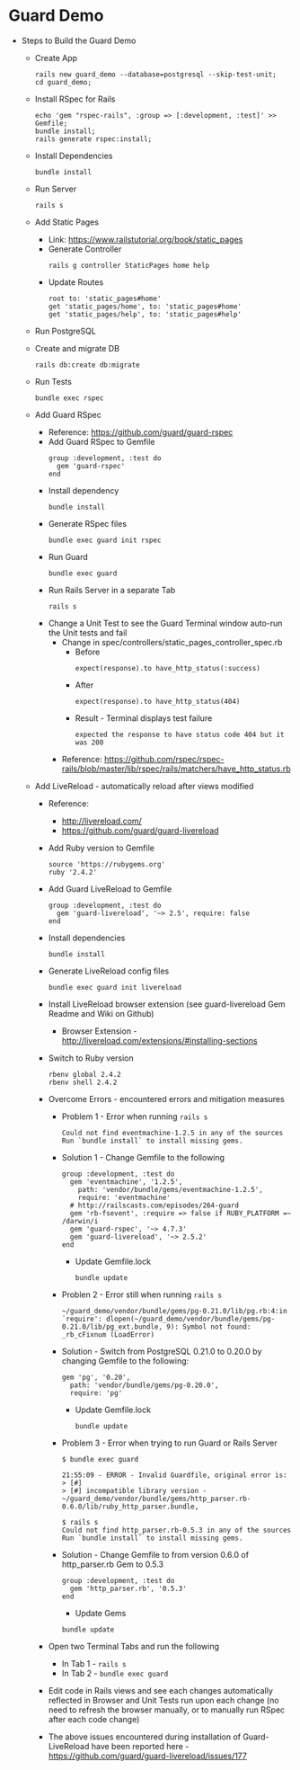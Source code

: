 # Guard Demo

* Steps to Build the Guard Demo
  * Create App
    ```
    rails new guard_demo --database=postgresql --skip-test-unit;
    cd guard_demo;
    ```
  * Install RSpec for Rails
    ```
    echo 'gem "rspec-rails", :group => [:development, :test]' >> Gemfile;
    bundle install;
    rails generate rspec:install;
    ```
  * Install Dependencies
    ```
    bundle install
    ```
  * Run Server
    ```
    rails s
    ```
  * Add Static Pages
    * Link: https://www.railstutorial.org/book/static_pages
    * Generate Controller
      ```
      rails g controller StaticPages home help
      ```
    * Update Routes
      ```
      root to: 'static_pages#home'
      get 'static_pages/home', to: 'static_pages#home'
      get 'static_pages/help', to: 'static_pages#help'
      ```
  * Run PostgreSQL
  * Create and migrate DB
    ```
    rails db:create db:migrate
    ```
  * Run Tests
    ```
    bundle exec rspec
    ```
  * Add Guard RSpec
    * Reference: https://github.com/guard/guard-rspec
    * Add Guard RSpec to Gemfile
      ```
      group :development, :test do
        gem 'guard-rspec'
      end
      ```
    * Install dependency
      ```
      bundle install
      ```
    * Generate RSpec files
      ```
      bundle exec guard init rspec
      ```
    * Run Guard
      ```
      bundle exec guard
      ```
    * Run Rails Server in a separate Tab
      ```
      rails s
      ```
    * Change a Unit Test to see the Guard Terminal window auto-run the Unit tests and fail
      * Change in spec/controllers/static_pages_controller_spec.rb
        * Before
          ```
          expect(response).to have_http_status(:success)
          ```
        * After
          ```
          expect(response).to have_http_status(404)
          ```
        * Result - Terminal displays test failure
          ```
          expected the response to have status code 404 but it was 200
          ```
      * Reference: https://github.com/rspec/rspec-rails/blob/master/lib/rspec/rails/matchers/have_http_status.rb

  * Add LiveReload - automatically reload after views modified
    * Reference:
      * http://livereload.com/
      * https://github.com/guard/guard-livereload
    * Add Ruby version to Gemfile
      ```
      source 'https://rubygems.org'
      ruby '2.4.2'
      ```
    * Add Guard LiveReload to Gemfile
      ```
      group :development, :test do
        gem 'guard-livereload', '~> 2.5', require: false
      end
      ```
    * Install dependencies
      ```
      bundle install
      ```
    * Generate LiveReload config files
      ```
      bundle exec guard init livereload
      ```
    * Install LiveReload browser extension (see guard-livereload Gem Readme and Wiki on Github)
      * Browser Extension - http://livereload.com/extensions/#installing-sections

    * Switch to Ruby version
      ```
      rbenv global 2.4.2
      rbenv shell 2.4.2
      ```

    * Overcome Errors - encountered errors and mitigation measures

      * Problem 1 - Error when running `rails s`
        ```
        Could not find eventmachine-1.2.5 in any of the sources
        Run `bundle install` to install missing gems.
        ```

      * Solution 1 - Change Gemfile to the following
        ```
        group :development, :test do
          gem 'eventmachine', '1.2.5',
            path: 'vendor/bundle/gems/eventmachine-1.2.5',
            require: 'eventmachine'
          # http://railscasts.com/episodes/264-guard
          gem 'rb-fsevent', :require => false if RUBY_PLATFORM =~ /darwin/i
          gem 'guard-rspec', '~> 4.7.3'
          gem 'guard-livereload', '~> 2.5.2'
        end
        ```

        * Update Gemfile.lock
          ```
          bundle update
          ```

      * Problen 2 - Error still when running `rails s`
        ```
        ~/guard_demo/vendor/bundle/gems/pg-0.21.0/lib/pg.rb:4:in `require': dlopen(~/guard_demo/vendor/bundle/gems/pg-0.21.0/lib/pg_ext.bundle, 9): Symbol not found: _rb_cFixnum (LoadError)
        ```

      * Solution - Switch from PostgreSQL 0.21.0 to 0.20.0 by changing Gemfile to the following:
        ```
        gem 'pg', '0.20',
          path: 'vendor/bundle/gems/pg-0.20.0',
          require: 'pg'
        ```

        * Update Gemfile.lock
          ```
          bundle update
          ```

      * Problem 3 - Error when trying to run Guard or Rails Server
        ```
        $ bundle exec guard

        21:55:09 - ERROR - Invalid Guardfile, original error is:
        > [#]
        > [#] incompatible library version - ~/guard_demo/vendor/bundle/gems/http_parser.rb-0.6.0/lib/ruby_http_parser.bundle,
        ```

        ```
        $ rails s
        Could not find http_parser.rb-0.5.3 in any of the sources
        Run `bundle install` to install missing gems.
        ```

      * Solution - Change Gemfile to from version 0.6.0 of http_parser.rb Gem to 0.5.3
        ```
        group :development, :test do
          gem 'http_parser.rb', '0.5.3'
        end
        ```

        * Update Gems
        ```
        bundle update
        ```

    * Open two Terminal Tabs and run the following
      * In Tab 1 - `rails s`
      * In Tab 2 - `bundle exec guard`

    * Edit code in Rails views and see each changes automatically reflected in Browser and Unit Tests run upon each change (no need to refresh the browser manually, or to manually run RSpec after each code change)

    * The above issues encountered during installation of Guard-LiveReload have been reported here - https://github.com/guard/guard-livereload/issues/177
